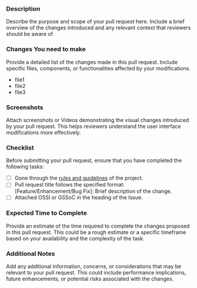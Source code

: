 ### Description

Describe the purpose and scope of your pull request here. Include a brief overview of the changes introduced and any relevant context that reviewers should be aware of.


### Changes You need to make

Provide a detailed list of the changes made in this pull request. Include specific files, components, or functionalities affected by your modifications.

- file1
- file2
- file3


### Screenshots

Attach screenshots or Videos demonstrating the visual changes introduced by your pull request. This helps reviewers understand the user interface modifications more effectively.

### Checklist

Before submitting your pull request, ensure that you have completed the following tasks:

- [ ] Gone through the [rules and guidelines](https://github.com/oxiton-foundation/click-metrics/issues/24) of the project.
- [ ] Pull request title follows the specified format: [Feature/Enhancement/Bug Fix]: Brief description of the change.
- [ ] Attached OSSI or GSSoC in the heading of the Issue.

### Expected Time to Complete

Provide an estimate of the time required to complete the changes proposed in this pull request. This could be a rough estimate or a specific timeframe based on your availability and the complexity of the task.

### Additional Notes

Add any additional information, concerns, or considerations that may be relevant to your pull request. This could include performance implications, future enhancements, or potential risks associated with the changes.